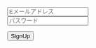 <div id="login">
  <form method="post" action="https://example.com/hoge/">
    <dl>
      <div><input id="user-text-field" type="email" autocomplete="username" placeholder="Eメールアドレス"/></div>
      <div><input id="password-text-field" type="password" autocomplete="current-password" placeholder="パスワード"/></div>
    </dl>
    <p><input name="submit" value="SignUp" type="submit"></p>
  </form>
</div>
